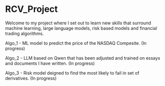 # RCV_Project

Welcome to my project where I set out to learn new skills that surround machine learning, large language models, risk based models and financial trading algorithms.

Algo_1 - ML model to predict the price of the NASDAQ Compesite. (In progress)

Algo_2 - LLM based on Qwen that has been adjusted and trained on essays and documents I have written. (In progress)

Algo_3 - Risk model deigned to find the most likely to fail in set of derivatives. (In progress)
